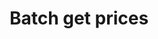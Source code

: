 ---
title: Batch get prices
api:
  file: bazel-binopenapiopenapiopenapiopenapi.swagger.json
  operationId: BatchGetPrices
hidden: false
---